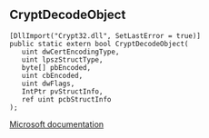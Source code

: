 ## CryptDecodeObject

```
[DllImport("Crypt32.dll", SetLastError = true)]
public static extern bool CryptDecodeObject(
   uint dwCertEncodingType,
   uint lpszStructType,
   byte[] pbEncoded,
   uint cbEncoded,
   uint dwFlags,
   IntPtr pvStructInfo,
   ref uint pcbStructInfo
);
```

[Microsoft documentation](https://docs.microsoft.com/en-us/windows/win32/api/wincrypt/nf-wincrypt-cryptdecodeobject)

